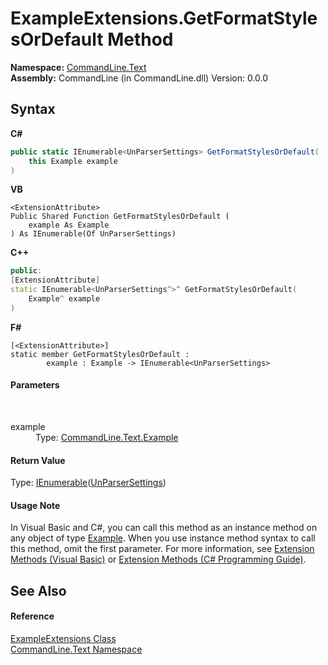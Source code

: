 # ExampleExtensions.GetFormatStylesOrDefault Method 
 

**Namespace:**&nbsp;<a href="N_CommandLine_Text">CommandLine.Text</a><br />**Assembly:**&nbsp;CommandLine (in CommandLine.dll) Version: 0.0.0

## Syntax

**C#**<br />
``` C#
public static IEnumerable<UnParserSettings> GetFormatStylesOrDefault(
	this Example example
)
```

**VB**<br />
``` VB
<ExtensionAttribute>
Public Shared Function GetFormatStylesOrDefault ( 
	example As Example
) As IEnumerable(Of UnParserSettings)
```

**C++**<br />
``` C++
public:
[ExtensionAttribute]
static IEnumerable<UnParserSettings^>^ GetFormatStylesOrDefault(
	Example^ example
)
```

**F#**<br />
``` F#
[<ExtensionAttribute>]
static member GetFormatStylesOrDefault : 
        example : Example -> IEnumerable<UnParserSettings> 

```


#### Parameters
&nbsp;<dl><dt>example</dt><dd>Type: <a href="T_CommandLine_Text_Example">CommandLine.Text.Example</a><br /></dd></dl>

#### Return Value
Type: <a href="https://docs.microsoft.com/dotnet/api/system.collections.generic.ienumerable-1" target="_blank">IEnumerable</a>(<a href="T_CommandLine_UnParserSettings">UnParserSettings</a>)

#### Usage Note
In Visual Basic and C#, you can call this method as an instance method on any object of type <a href="T_CommandLine_Text_Example">Example</a>. When you use instance method syntax to call this method, omit the first parameter. For more information, see <a href="https://docs.microsoft.com/dotnet/visual-basic/programming-guide/language-features/procedures/extension-methods">Extension Methods (Visual Basic)</a> or <a href="https://docs.microsoft.com/dotnet/csharp/programming-guide/classes-and-structs/extension-methods">Extension Methods (C# Programming Guide)</a>.

## See Also


#### Reference
<a href="T_CommandLine_Text_ExampleExtensions">ExampleExtensions Class</a><br /><a href="N_CommandLine_Text">CommandLine.Text Namespace</a><br />